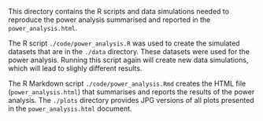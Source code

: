 This directory contains the R scripts and data simulations needed to reproduce the power analysis summarised and reported in the `power_analysis.html`.

The R script `./code/power_analysis.R` was used to create the simulated datasets that are in the `./data` directory. These datasets were used for the power analysis. Running this script again will create new data simulations, which will lead to slighly different results.

The R Markdown script `./code/power_analysis.Rmd` creates the HTML file (`power_analysis.html`) that summarises and reports the results of the power analysis. The `./plots` directory provides JPG versions of all plots presented in the `power_analysis.html` document.
